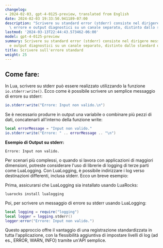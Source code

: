 ```yaml
---
changelog:
- 2024-02-03, gpt-4-0125-preview, translated from English
date: 2024-02-03 19:33:50.941189-07:00
description: "Scrivere su standard error (stderr) consiste nel dirigere messaggi di\
  \ errore e output diagnostici su un canale separato, distinto dallo standard output\u2026"
lastmod: '2024-03-13T22:44:43.573462-06:00'
model: gpt-4-0125-preview
summary: Scrivere su standard error (stderr) consiste nel dirigere messaggi di errore
  e output diagnostici su un canale separato, distinto dallo standard output (stdout).
title: Scrivere sull'errore standard
weight: 25
---
```


## Come fare:
In Lua, scrivere su stderr può essere realizzato utilizzando la funzione `io.stderr:write()`. Ecco come è possibile scrivere un semplice messaggio di errore su stderr:

```lua
io.stderr:write("Errore: Input non valido.\n")
```

Se è necessario produrre in output una variabile o combinare più pezzi di dati, concatenarli all'interno della funzione write:

```lua
local errorMessage = "Input non valido."
io.stderr:write("Errore: " .. errorMessage .. "\n")
```

**Esempio di Output su stderr:**
```
Errore: Input non valido.
```

Per scenari più complessi, o quando si lavora con applicazioni di maggiori dimensioni, potreste considerare l'uso di librerie di logging di terze parti come LuaLogging. Con LuaLogging, è possibile indirizzare i log verso destinazioni differenti, inclusa stderr. Ecco un breve esempio:

Prima, assicurarsi che LuaLogging sia installato usando LuaRocks:

```
luarocks install lualogging
```

Poi, per scrivere un messaggio di errore su stderr usando LuaLogging:

```lua
local logging = require("logging")
local logger = logging.stderr()
logger:error("Errore: Input non valido.")
```

Questo approccio offre il vantaggio di una registrazione standardizzata in tutta l'applicazione, con la flessibilità aggiuntiva di impostare livelli di log (ad es., ERROR, WARN, INFO) tramite un'API semplice.

